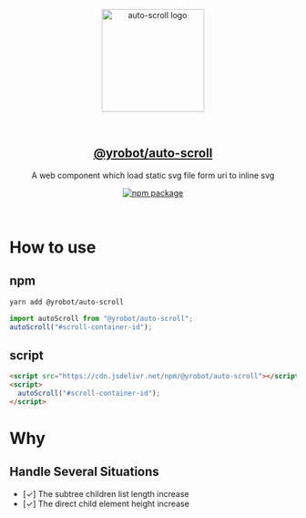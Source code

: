<p align="center">
  <a href="https://github.com/Yrobot/auto-scroll" target="_blank" rel="noopener noreferrer">
    <img width="180" src="https://images.yrobot.top/2024-01-04/auto-scroll-09-59-45.svg" alt="auto-scroll logo">
  </a>
</p>
<br/>
<h2 align="center">
  <a href="https://github.com/Yrobot/auto-scroll">@yrobot/auto-scroll</a>
</h2>
<p align="center">
  A web component which load static svg file form uri to inline svg
</p>
<p align="center">
  <a href="https://www.npmjs.com/package/@yrobot/auto-scroll"><img src="https://img.shields.io/npm/v/@yrobot/auto-scroll.svg" alt="npm package"></a>
</p>
<br/>

# How to use

## npm

```bash
yarn add @yrobot/auto-scroll
```

```ts
import autoScroll from "@yrobot/auto-scroll";
autoScroll("#scroll-container-id");
```

## script

```html
<script src="https://cdn.jsdelivr.net/npm/@yrobot/auto-scroll"></script>
<script>
  autoScroll("#scroll-container-id");
</script>
```

# Why

## Handle Several Situations

- [✓] The subtree children list length increase
- [✓] The direct child element height increase
